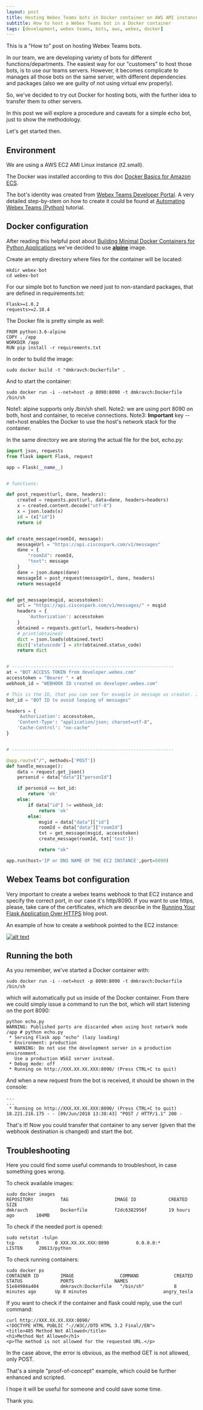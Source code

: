 ```yaml
---
layout: post
title: Hosting Webex Teams bots in Docker container on AWS AMI instance
subtitle: How to host a Webex Teams bot in a Docker container
tags: [development, webex teams, bots, aws, webex, docker]
---
```


This is a "How to" post on hosting Webex Teams bots.

In our team, we are developing variety of bots for different functions/departments. The easiest way for our "customers" to host those bots, is to use our teams servers. However, it becomes complicate to manages all those bots on the same server, with different dependencies and packages (also we are guilty of not using virtual env properly).

So, we've decided to try out Docker for hosting bots, with the further idea to transfer them to other servers.

In this post we will explore a procedure and caveats for a simple echo bot, just to show the methodology.

Let's get started then.

## Environment

We are using a AWS EC2 AMI Linux instance (t2.small).

The Docker was installed according to this doc [Docker Basics for Amazon ECS](https://docs.aws.amazon.com/AmazonECS/latest/developerguide/docker-basics.html).

The bot's identity was created from [Webex Teams Developer Portal](https://developer.webex.com/apps.html). A very detailed step-by-stem on how to create it could be found at [Automating Webex Teams (Python)](https://learninglabs.cisco.com/tracks/collab-cloud/automating-spark-appdev/collab-spark-overview-rest/step/1) tutorial.

## Docker configuration

After reading this helpful post about [Building Minimal Docker Containers for Python Applications](https://blog.realkinetic.com/building-minimal-docker-containers-for-python-applications-37d0272c52f3) we've decided to use [**alpine**](https://github.com/gliderlabs/docker-alpine) image.

Create an empty directory where files for the container will be located:
~~~
mkdir webex-bot
cd webex-bot
~~~

For our simple bot to function we need just to non-standard packages, that are defined in requirements.txt:
~~~
Flask>=1.0.2
requests>=2.18.4
~~~

The Docker file is pretty simple as well:
~~~
FROM python:3.6-alpine
COPY . /app
WORKDIR /app
RUN pip install -r requirements.txt
~~~

In order to build the image:
~~~
sudo docker build -t "dmkravch:Dockerfile" .
~~~

And to start the container:
~~~
sudo docker run -i --net=host -p 8090:8090 -t dmkravch:Dockerfile /bin/sh
~~~
Note1: alpine supports only /bin/sh shell.
Note2: we are using port 8090 on both, host and container, to receive connections.
Note3: **Important** key --net=host enables the Docker to use the host's network stack for the container.

In the same directory we are storing the actual file for the bot, echo.py:
~~~python
import json, requests
from flask import Flask, request

app = Flask(__name__)


# functions:

def post_request(url, dane, headers):
    created = requests.post(url, data=dane, headers=headers)
    x = created.content.decode("utf-8")
    x = json.loads(x)
    id = (x["id"])
    return id


def create_message(roomId, message):
    messageUrl = "https://api.ciscospark.com/v1/messages"
    dane = {
        "roomId": roomId,
        "text": message
    }
    dane = json.dumps(dane)
    messageId = post_request(messageUrl, dane, headers)
    return messageId


def get_message(msgid, accesstoken):
    url = "https://api.ciscospark.com/v1/messages/" + msgid
    headers = {
        'Authorization': accesstoken
    }
    obtained = requests.get(url, headers=headers)
    # print(obtained)
    dict = json.loads(obtained.text)
    dict['statuscode'] = str(obtained.status_code)
    return dict


# ------------------------------------------------------------
at = "BOT ACCESS TOKEN from developer.webex.com"
accesstoken = "Bearer " + at
webhook_id = "WEBHOOK ID created on developer.webex.com"

# This is the ID, that you can see for example in message as creator. It is not the same as botID, that you can see when creating bot:
bot_id = "BOT ID to avoid looping of messages"

headers = {
    'Authorization': accesstoken,
    'Content-Type': "application/json; charset=utf-8",
    'Cache-Control': "no-cache"
}


# ------------------------------------------------------------

@app.route("/", methods=['POST'])
def handle_message():
    data = request.get_json()
    personid = data["data"]["personId"]

    if personid == bot_id:
        return 'ok'
    else:
        if data["id"] != webhook_id:
            return 'ok'
        else:
            msgid = data["data"]["id"]
            roomId = data["data"]["roomId"]
            txt = get_message(msgid, accesstoken)
            create_message(roomId, txt['text'])

            return "ok"

app.run(host='IP or DNS NAME OF THE EC2 INSTANCE',port=8090)
~~~

## Webex Teams bot configuration
Very important to create a webex teams webhook to that EC2 instance and specify the correct port, in our case it's http/8090.
If you want to use https, please, take care of the certificates, which are describe in the   [Running Your Flask Application Over HTTPS](https://blog.miguelgrinberg.com/post/running-your-flask-application-over-https) blog post.

An example of how to create a webhook pointed to the EC2 instance:

[![alt text](/img/2018-06-09-hosting-webex-teams-bots-in-aws-and-docker/webhook-create.png "Webhook creation for a bot")](https://raw.githubusercontent.com/dmkravch/dmkravch.github.io/master/img/2018-06-09-hosting-webex-teams-bots-in-aws-and-docker/webhook-create.png)

## Running the both

As you remember, we've started a Docker container with:
~~~
sudo docker run -i --net=host -p 8090:8090 -t dmkravch:Dockerfile /bin/sh
~~~
which will automatically put us inside of the Docker container.
From there we could simply issue a command to run the bot, which will start listening on the port 8090:
~~~
python echo.py
WARNING: Published ports are discarded when using host network mode
/app # python echo.py
 * Serving Flask app "echo" (lazy loading)
 * Environment: production
   WARNING: Do not use the development server in a production environment.
   Use a production WSGI server instead.
 * Debug mode: off
 * Running on http://XXX.XX.XX.XXX:8090/ (Press CTRL+C to quit)
~~~
And when a new request from the bot is received, it should be shown in the console:
~~~
...
...
 * Running on http://XXX.XX.XX.XXX:8090/ (Press CTRL+C to quit)
18.221.216.175 - - [09/Jun/2018 13:38:43] "POST / HTTP/1.1" 200 -
~~~

That's it! Now you could transfer that container to any server (given that the webhook destination is changed) and start the bot.


## Troubleshooting

Here you could find some useful commands to troubleshoot, in case something goes wrong.

To check available images:
~~~
sudo docker images
REPOSITORY          TAG                 IMAGE ID            CREATED             SIZE
dmkravch            Dockerfile          f2dc6382956f        19 hours ago        104MB
~~~
To check if the needed port is opened:
~~~
sudo netstat -tulpn
tcp        0      0 XXX.XX.XX.XXX:8090          0.0.0.0:*                   LISTEN      20613/python
~~~
To check running containers:
~~~
sudo docker ps
CONTAINER ID        IMAGE                 COMMAND             CREATED             STATUS              PORTS               NAMES
51e84984a404        dmkravch:Dockerfile   "/bin/sh"           8 minutes ago       Up 8 minutes                            angry_tesla
~~~
If you want to check if the container and flask could reply, use the curl command:
~~~
curl http://XXX.XX.XX.XXX:8090/
<!DOCTYPE HTML PUBLIC "-//W3C//DTD HTML 3.2 Final//EN">
<title>405 Method Not Allowed</title>
<h1>Method Not Allowed</h1>
<p>The method is not allowed for the requested URL.</p>
~~~
In the case above, the error is obvious, as the method GET is not allowed, only POST.

That's a simple "proof-of-concept" example, which could be further enhanced and scripted.

I hope it will be useful for someone and could save some time.

Thank you.
